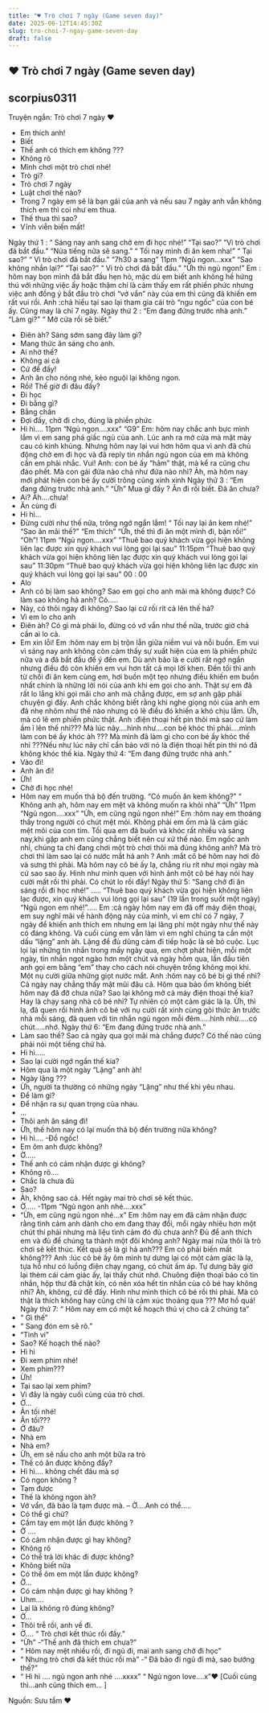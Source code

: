 ```yaml
---
title: "♥ Trò chơi 7 ngày (Game seven day)"
date: 2025-06-12T14:45:30Z
slug: tro-choi-7-ngay-game-seven-day
draft: false
---
```


## ♥ Trò chơi 7 ngày (Game seven day)

## scorpius0311

Truyện ngắn: Trò chơi 7 ngày ♥
 
 
- Em thích anh!
- Biết
- Thế anh có thích em không ???
- Không rõ
- Mình chơi một trò chơi nhé!
- Trò gì?
- Trò chơi 7 ngày
- Luật chơi thế nào?
- Trong 7 ngày em sẽ là bạn gái của anh và nếu sau 7 ngày anh vẫn không thích em thì coi như em thua.
- Thế thua thì sao?
- Vĩnh viễn biến mất!
 
Ngày thứ 1 :
“ Sáng nay anh sang chở em đi học nhé!”
“Tại sao?”
“Vì trò chơi đã bắt đầu.”
“Nửa tiếng nữa sẽ sang.”
“ Tối nay mình đi ăn kem nha!”
“ Tại sao?”
“ Vì trò chơi đã bắt đầu.”
“7h30 a sang”
11pm
“Ngủ ngon…xxx”
“Sao không nhắn lại?”
“Tại sao?”
“ Vì trò chơi đã bắt đầu.”
“Ừh thì ngủ ngon!”
Em : hôm nay bọn mình đã bắt đầu hẹn hò, mặc dù em biết anh không hề hứng thú với những việc ấy hoặc thậm chí là cảm thấy em rất phiền phức nhưng việc anh đồng ý bắt đầu trò chơi “vớ vẩn” này của em thì cũng đã khiến em rất vui rồi.
Anh :chả hiểu tại sao lại tham gia cái trò “ngu ngốc” của con bé ấy. Cũng may là chỉ 7 ngày.
Ngày thứ 2 :
“Em đang đứng trước nhà anh.”
“Làm gì?”
“ Mở cửa rồi sẽ biết.”
- Điên àh? Sáng sớm sang đây làm gì?
- Mang thức ăn sáng cho anh.
- Ai nhờ thế?
- Không ai cả
- Cứ để đấy!
- Anh ăn cho nóng nhé, kẻo nguội lại không ngon.
- Rồi! Thế giờ đi đâu đấy?
- Đi học
- Đi bằng gì?
- Bằng chân
- Đợi đấy, chở đi cho, đúng là phiền phức
- Hì hì….
11pm
“Ngủ ngon….xxx”
“G9”
Em: hôm nay chắc anh bực mình lắm vì em sang phá giấc ngủ của anh. Lúc anh ra mở cửa mà mặt mày cau có kinh khủng. Nhưng hôm nay lại vui hơn hôm qua vì anh đã chủ động chở em đi học và đã reply tin nhắn ngủ ngon của em mà không cần em phải nhắc. Vui!
Anh: con bé ấy “hâm” thật, mà kể ra cũng chu đáo phết. Mà con gái đứa nào chả như đứa nào nhỉ? Àh, mà hôm nay mới phát hiện con bé ấy cười trông cũng xinh xinh
Ngày thứ 3 :
“Em đang đứng trước nhà anh.”
“Ừh”
Mua gì đấy ?
Ăn đi rồi biết.
Đã ăn chưa?
- Ai? Àh….chưa!
- Ăn cùng đi
- Hì hì…
- Đừng cười như thế nữa, trông ngớ ngẩn lắm!
“ Tối nay lại ăn kem nhé!”
“Sao ăn mãi thế?”
“Em thích”
“Ừh, thế thì đi ăn một mình đi, bận rồi!”
“Oh”!
11pm
“Ngủ ngon….xxx”
“Thuê bao quý khách vừa gọi hiện không liên lạc được xin quý khách vui lòng gọi lại sau”
11:15pm
“Thuê bao quý khách vừa gọi hiện không liên lạc được xin quý khách vui lòng gọi lại sau”
11:30pm
“Thuê bao quý khách vừa gọi hiện không liên lạc được xin quý khách vui lòng gọi lại sau”
00 : 00
- Alo
- Anh có bị làm sao không? Sao em gọi cho anh mãi mà không được? Có làm sao không hả anh? Có…..
- Này, có thôi ngay đi không? Sao lại cứ rối rít cả lên thế hả?
- Vì em lo cho anh
- Điên àh? Có gì mà phải lo, đừng có vớ vẩn như thế nữa, trước giờ chả cần ai lo cả.
- Em xin lỗi!
Em :hôm nay em bị trộn lẫn giữa niềm vui và nỗi buồn. Em vui vì sáng nay anh không còn cảm thấy sự xuất hiện của em là phiền phức nữa và a đã bắt đầu để ý đến em. Dù anh bảo là e cười rất ngớ ngẩn nhưng điều đó còn khiến em vui hơn tất cả mọi lời khen. Đến tối thì anh từ chối đi ăn kem cùng em, hơi buồn một tẹo nhưng điều khiến em buồn nhất chính là những lời nói của anh khi em gọi cho anh. Thật sự em đã rất lo lắng khi gọi mãi cho anh mà chẳng được, em sợ anh gặp phải chuyện gì đấy. Anh chắc không biết rằng khi nghe giọng nói của anh em đã nhẹ nhõm như thế nào nhưng có lẽ điều đó khiến a khó chịu lắm. Ừh, mà có lẽ em phiền phức thật.
Anh :điện thoại hết pin thôi mà sao cứ làm ầm ĩ lên thế nhỉ??? Mà lúc nãy….hình như….con bé khóc thì phải….mình làm con bé ấy khóc àh ??? Mà mình đã làm gì cho con bé ấy khóc thế nhỉ ???Nếu như lúc nãy chỉ cần bảo với nó là điện thoại hết pin thì nó đã không khóc thế kia.
Ngày thứ 4:
“Em đang đứng trước nhà anh.”
- Vào đi!
- Anh ăn đi!
- Ừh!
- Chở đi học nhé!
- Hôm nay em muốn thả bộ đến trường.
“Có muốn ăn kem không?”
“ Không anh ạh, hôm nay em mệt và không muốn ra khỏi nhà”
“Ừh”
11pm
“Ngủ ngon….xxx”
“Ừh, em cũng ngủ ngon nhé!”
Em :hôm nay em thoáng thấy trong người có chút mệt mỏi. Không phải em ốm mà là cảm giác mệt mỏi của con tim. Tối qua em đã buồn và khóc rất nhiều và sáng nay,khi gặp anh em cũng chẳng biết nên cư xử thế nào. Em ngốc anh nhỉ, chúng ta chỉ đang chơi một trò chơi thôi mà đúng không anh? Mà trò chơi thì làm sao lại có nước mắt hả anh ?
Anh :mắt cô bé hôm nay hơi đỏ và sưng thì phải. Mà hôm nay cô bé ấy lạ, chẳng ríu rít như mọi ngày mà cứ sao sao ấy. Hình như mình quen với hình ảnh một cô bé hay nói hay cười mất rồi thì phải. Có chút lo rồi đấy!
Ngày thứ 5:
“Sang chở đi ăn sáng rồi đi học nhé!” …..
“Thuê bao quý khách vừa gọi hiện không liên lạc được, xin quý khách vui lòng gọi lại sau” (19 lần trong suốt một ngày)
“Ngủ ngon em nhé!”…..
Em :cả ngày hôm nay em đã off máy điện thoại, em suy nghĩ mãi về hành động này của mình, vì em chỉ có 7 ngày, 7 ngày để khiến anh thích em nhưng em lại lãng phí một ngày như thế này có đáng không. Và cuối cùng em vẫn làm vì em nghĩ chúng ta cần một dấu “lặng” anh àh. Lặng để đủ dũng cảm đi tiếp hoặc là sẽ bỏ cuộc. Lục lọi lại những tin nhắn trong mấy ngày qua, em chợt phát hiện, mỗi một ngày, tin nhắn ngọt ngào hơn một chút và ngày hôm qua, lần đầu tiên anh gọi em bằng “em” thay cho cách nói chuyện trống không mọi khi. Một nụ cười giữa những giọt nước mắt.
Anh :hôm nay cô bé bị gì thế nhỉ? Cả ngày nay chẳng thấy mặt mũi đâu cả. Hôm qua bảo ốm không biết hôm nay đã đỡ chưa nữa? Sao lại không mở cả máy điện thoại thế kia? Hay là chạy sang nhà cô bé nhỉ? Tự nhiên có một cảm giác là lạ. Ừh, thì lạ, đã quen rồi hình ảnh cô bé với nụ cười rất xinh cùng gòi thức ăn trước nhà mỗi sáng, đã quen với tin nhắn ngủ ngon mỗi đêm…..hình nhừ…..có chút…..nhớ.
Ngày thứ 6:
“Em đang đứng trước nhà anh.”
- Làm sao thế? Sao cả ngày qua gọi mãi mà chẳng được? Có thế nào cũng phải nói một tiếng chứ hả.
- Hì hì…..
- Sao lại cười ngớ ngẩn thế kia?
- Hôm qua là một ngày “Lặng” anh àh!
- Ngày lặng ???
- Ừh, người ta thường có những ngày “Lặng” như thế khi yêu nhau.
- Để làm gì?
- Để nhận ra sự quan trọng của nhau.
- …
- Thôi anh ăn sáng đi!
- Ừh, thế hôm nay có lại muốn thả bộ đến trường nữa không?
- Hì hì….
-Đồ ngốc!
- Em ôm anh được không?
- Ờ…..
- Thế anh có cảm nhận được gì không?
- Không rõ….
- Chắc là chưa đủ
- Sao?
- Àh, không sao cả. Hết ngày mai trò chơi sẽ kết thúc.
- Ờ…..
-11pm
“Ngủ ngon anh nhé….xxx”
- “Ừh, em cũng ngủ ngon nhé…x”
Em :hôm nay em đã cảm nhận được rằng tình cảm anh dành cho em đang thay đổi, mổi ngày nhiêu hơn một chút thí phải nhưng mà liệu tình cảm đó đủ chưa anh? Đủ để anh thích em và đủ để chúng ta thành một đôi không anh? Ngày mai nữa thôi là trò chơi sẽ kết thúc. Kết quả sẽ là gì hả anh??? Em có phải biến mất không???
Anh :lúc cô bé ấy ôm mình tự dưng lại có một cảm giác là lạ, tựa hồ như có luồng điện chạy ngang, có chút ấm áp. Tự dưng bây giờ lại thèm cái cảm giác ấy, lại thấy chút nhớ. Chuông điện thoại báo có tin nhắn, hộp thư đã chật kín, có nên xóa hết tin nhắn của cô bé hay không nhỉ? Àh, không, cứ để đấy. Hình như mình thích cô bé rồi thì phải. Mà có thật là thích không hay cũng chỉ là cảm xúc thoáng qua ??? Mơ hồ quá!
Ngày thứ 7:
“ Hôm nay em có một kế hoạch thú vị cho cả 2 chúng ta”
- “ Gì thế”
- “ Sang đón em sẽ rõ.”
- “Tinh vi”
- Sao? Kế hoạch thế nào?
- Hì hì
- Đi xem phim nhé!
- Xem phim???
- Ừh!
- Tại sao lại xem phim?
- Vì đây là ngày cuối cùng của trò chơi.
- Ờ…
- Ăn tối nhé!
- Ăn tối???
- Ở đâu?
- Nhà em
- Nhà em?
- Ừh, em sẽ nấu cho anh một bữa ra trò
- Thế có ăn được không đấy?
- Hì hì…. không chết đâu mà sợ
- Có ngon không ?
- Tạm được
- Thế là không ngon àh?
- Vớ vẩn, đã bảo là tạm được mà.
– Ờ….Anh có thể…..
- Có thể gì chứ?
- Cầm tay em một lần được không ?
- Ờ ….
- Có cảm nhận được gì hay không?
- Không rõ
- Có thể trả lời khác đi được không?
- Không biết nữa
- Có thể ôm em một lần được không?
- Ờ…
- Có cảm nhận được gì hay không ?
- Uhm….
- Lại là không rõ đúng không?
- Ờ…
- Thôi trễ rồi, anh về đi.
- Ờ….
“ Trò chơi kết thúc rồi đấy.”
- “Ừh”
-“Thế anh đã thích em chưa?”
- “ Hôm nay mệt nhiều rồi, đi ngủ đi, mai anh sang chở đi học”
- “ Nhưng trò chơi đã kết thúc rồi mà”
-“ Đã bảo đi ngủ đi mà, sao bướng thế?”
- “ Hì hì …. ngủ ngon anh nhé ….xxxx”
“ Ngủ ngon love….x”♥
[Cuối cùng thì...anh cũng thích em... ]
 
Nguồn: Sưu tầm ♥